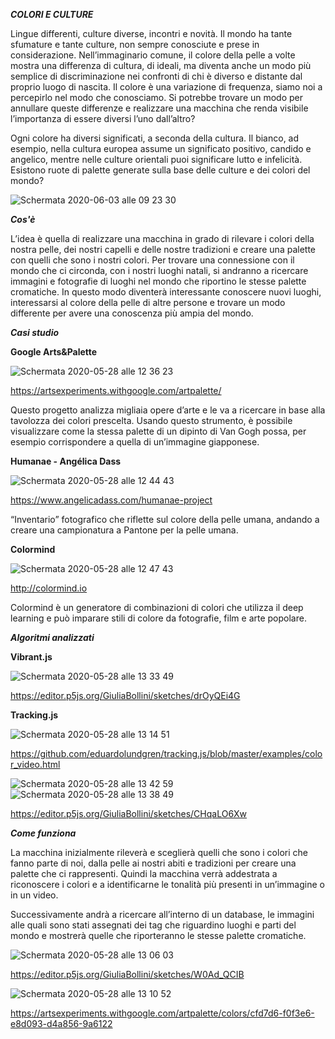 _**COLORI E CULTURE**_

Lingue differenti, culture diverse, incontri e novità. Il mondo ha tante sfumature e tante culture, non sempre conosciute e prese in considerazione. Nell’immaginario comune, il colore della pelle a volte mostra una differenza di cultura, di ideali, ma diventa anche un modo più semplice di discriminazione nei confronti di chi è diverso e distante dal proprio luogo di nascita. Il colore è una variazione di frequenza, siamo noi a percepirlo nel modo che conosciamo. Si potrebbe trovare un modo per annullare queste differenze e realizzare una macchina che renda visibile l’importanza di essere diversi l’uno dall’altro?

Ogni colore ha diversi significati, a seconda della cultura. Il bianco, ad esempio, nella cultura europea assume un significato positivo, candido e angelico, mentre nelle culture orientali puoi significare lutto e infelicità. Esistono ruote di palette generate sulla base delle culture e dei colori del mondo?

![Schermata 2020-06-03 alle 09 23 30](https://user-images.githubusercontent.com/61871414/83615505-f0a88c80-a586-11ea-98e6-568ac7c530c2.png)

_**Cos'è**_

L’idea è quella di realizzare una macchina in grado di rilevare i colori della nostra pelle, dei nostri capelli e delle nostre tradizioni e creare una palette con quelli che sono i nostri colori. Per trovare una connessione con il mondo che ci circonda, con i nostri luoghi natali, si andranno a ricercare immagini e fotografie di luoghi nel mondo che riportino le stesse palette cromatiche.
In questo modo diventerà interessante conoscere nuovi luoghi, interessarsi al colore della pelle di altre persone e trovare un modo differente per avere una conoscenza più ampia del mondo.

_**Casi studio**_

**Google Arts&Palette**

![Schermata 2020-05-28 alle 12 36 23](https://user-images.githubusercontent.com/61871414/83616117-bb506e80-a587-11ea-947a-28461085ac0f.png)

https://artsexperiments.withgoogle.com/artpalette/

Questo progetto analizza migliaia opere d’arte e le va a ricercare in base alla tavolozza dei colori prescelta. Usando questo strumento, è possibile visualizzare come la stessa palette di un dipinto di Van Gogh possa, per esempio corrispondere a quella di un’immagine giapponese.

**Humanae - Angélica Dass**

![Schermata 2020-05-28 alle 12 44 43](https://user-images.githubusercontent.com/61871414/83616123-bc819b80-a587-11ea-96d5-3abcef50e716.png)

https://www.angelicadass.com/humanae-project

“Inventario” fotografico che riflette sul colore della pelle umana, andando a creare una campionatura a Pantone per la pelle umana.

**Colormind**

![Schermata 2020-05-28 alle 12 47 43](https://user-images.githubusercontent.com/61871414/83616125-bd1a3200-a587-11ea-9251-850150efe644.png)

http://colormind.io

Colormind è un generatore di combinazioni di colori che utilizza il deep learning e può imparare stili di colore da fotografie, film e arte popolare.

_**Algoritmi analizzati**_

**Vibrant.js**

![Schermata 2020-05-28 alle 13 33 49](https://user-images.githubusercontent.com/61871414/83616420-1b471500-a588-11ea-98c7-10cc90628fbd.png)

https://editor.p5js.org/GiuliaBollini/sketches/drOyQEi4G

**Tracking.js**

![Schermata 2020-05-28 alle 13 14 51](https://user-images.githubusercontent.com/61871414/83616415-1a15e800-a588-11ea-82fa-bd466f18a7b6.png)

https://github.com/eduardolundgren/tracking.js/blob/master/examples/color_video.html

![Schermata 2020-05-28 alle 13 42 59](https://user-images.githubusercontent.com/61871414/83616927-b0e2a480-a588-11ea-9178-fe75d65aed59.png)
![Schermata 2020-05-28 alle 13 38 49](https://user-images.githubusercontent.com/61871414/83616924-afb17780-a588-11ea-9936-03382f536575.png)

https://editor.p5js.org/GiuliaBollini/sketches/CHqaLO6Xw

_**Come funziona**_

La macchina inizialmente rileverà e sceglierà quelli che sono i colori che fanno parte di noi, dalla pelle ai nostri abiti e tradizioni per creare una palette che ci rappresenti. Quindi la macchina verrà addestrata a riconoscere i colori e a identificarne le tonalità più presenti in un’immagine o in un video. 

Successivamente andrà a ricercare all’interno di un database, le immagini alle quali sono stati assegnati dei tag che riguardino luoghi e parti del mondo e mostrerà quelle che riporteranno le stesse palette cromatiche.

![Schermata 2020-05-28 alle 13 06 03](https://user-images.githubusercontent.com/61871414/83617276-1e8ed080-a589-11ea-8e8e-72b87d8058d2.png)

https://editor.p5js.org/GiuliaBollini/sketches/W0Ad_QCIB

![Schermata 2020-05-28 alle 13 10 52](https://user-images.githubusercontent.com/61871414/83617289-22225780-a589-11ea-91f9-0f96c385fb0d.png)

https://artsexperiments.withgoogle.com/artpalette/colors/cfd7d6-f0f3e6-e8d093-d4a856-9a6122



